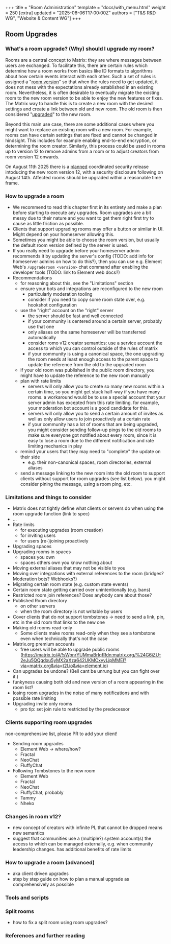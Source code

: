 +++
title = "Room Administration"
template = "docs/with_menu.html"
weight = 250
[extra]
updated = "2025-08-06T17:00:00Z"
authors = ["T&S R&D WG", "Website & Content WG"]
+++

## Room Upgrades

### What's a room upgrade? (Why) should I upgrade my room?

Rooms are a central concept to Matrix: they are where messages between users are exchanged.
To facilitate this, there are certain rules which determine how a room works from basics like ID formats to algorithms about how certain events interact with each other.
Such a set of rules is assigned a "[room version](https://spec.matrix.org/latest/rooms/)" so that when the rules need to get updated, it does not mess with the expectations already established in an existing room.
Nevertheless, it is often desirable to eventually migrate the existing room to the new room version to be able to enjoy the new features or fixes.
The Matrix way to handle this is to create a new room with the desired settings and create a link between old and new room.
The old room is then considered "[upgraded](https://spec.matrix.org/latest/client-server-api/#room-upgrades)" to the new room.

Beyond this main use case, there are some additional cases where you might want to replace an existing room with a new room.
For example, rooms can have certain settings that are fixed and cannot be changed in hindsight.
This includes for example enabling end-to-end encryption, or determining the room creator.
Similarly, this process could be used in rooms up to version 12 to remove admins from a room or to adjust creators from room version 12 onwards.

<!-- TODO: Fixing split rooms, see chapter below? -->

On August 11th 2025 there is a [planned](@/blog/2025/07/2025-07-16-security-predisclosure.md) coordinated security release intoducing the new room version 12, with a security disclosure following on August 14th.
Affected rooms should be upgraded within a reasonable time frame.

<!-- in which cases is this relevant? as far as we know rooms that may contain malicious homeservers, i.e. primarily public rooms -->

### How to upgrade a room

- We recommend to read this chapter first in its entirety and make a plan before starting to execute any upgrades. Room upgrades are a bit messy due to their nature and you want to get them right first try to cause as little friction as possible.
- Clients that support upgrading rooms may offer a button or similar in UI. Might depend on your homeserver allowing this.
- Sometimes you might be able to choose the room version, but usually the default room version defined by the server is used.
- If you really need to upgrade before your homeserver admin recommends it by updating the server's config (TODO: add info for homeserver admins on how to do this?), then you can use e.g. Element Web's `/upgraderoom <version>` chat command after enabling the developer tools (TODO: link to Element web docs?)
- Recommendations
  - for reasoning about this, see the "Limitations" section
  - ensure your bots and integrations are reconfigured to the new room
    - particularly moderation tooling
    - consider if you need to copy some room state over, e.g. hookshot configuration
  - use the "right" account on the "right" server
    - the server should be fast and well connected
    - if your community is centered around a certain server, probably use that one
    - only aliases on the same homeserver will be transferred automatically
    - consider romo v12 creator semantics: use a service account the access to which you can control outside of the rules of matrix
    - if your community is using a canonical space, the one upgrading the room needs at least enough access to the parent space to update the reference from the old to the upgraded room
  - if your old room was published in the public room directory, you might have to update the reference to the new room manually
  - plan with rate limits
    - servers will only allow you to create so many new rooms within a certain time, so you might get stuck half-way if you have many rooms. a workaround would be to use a special account that your server admin has excepted from this rate limiting. for example, your moderation bot account is a good candidate for this.
    - servers will only allow you to send a certain amount of invites as well as only allow users to join proactively at a certain rate
    - if your community has a lot of rooms that are being upgraded, you might consider sending follow-up pings to the old rooms to make sure everyone got notified about every room, since it is easy to lose a room due to the different notification and rate limiting mechanics in play
  - remind your users that they may need to "complete" the update on their side
    - e.g. their non-canonical spaces, room directories, external aliases
  - send a message linking to the new room into the old room to support clients without support for room upgrades (see list below). you might consider pining the message, using a room ping, etc.

### Limitations and things to consider

- Matrix does not tightly define what clients or servers do when using the room upgrade function (link to spec)
- ...
- Rate limits
  - for executing upgrades (room creation)
  - for inviting users
  - for users (re-)joining proactively
- Upgrading spaces
- Upgrading rooms in spaces
  - spaces you own
  - spaces others own you know nothing about
- Moving external aliases that may not be visible to you
- Moving over integrations with external references to the room (bridges? Moderation bots? Webhooks?)
- Migrating certain room state (e.g. custom state events)
- Certain room state getting carried over unintentionally (e.g. bans)
- Restricted room join references? Does anybody care about those?
- Published Room directory
  - on other servers
  - when the room directory is not writable by users
- Cover clients that do not support tombstones -> need to send a link, pin, etc in the old room that links to the new one
- Making old rooms read-only
  - Some clients make rooms read-only when they see a tombstone even when technically that's not the case
- Matrix.org premium accounts
  - free users will be able to upgrade public rooms (<https://matrix.to/#/!sWpnrYUMmaBrlqfRdn:matrix.org/%24G6iZU-2eJu5QQgdxu5yMX2aXza642UKMCxyvLjpMMEI?via=matrix.org&via=t2l.io&via=element.io>)
- Can upgrades be undone? (Bell cant be unrung but you can fight over it.)
- funkyness causing both old and new version of a room appearing in the room list?
- losing room upgrades in the noise of many notifications and with possible rate limiting
- Upgrading invite only rooms
  - pro tip: set join rule to restricted by the predecessor

### Clients supporting room upgrades

non-comprehensive list, please PR to add your client!

- Sending room upgrades
  - Element Web -> where/how?
  - Fractal
  - NeoChat
  - FluffyChat
- Following Tombstones to the new room
  - Element Web
  - Fractal
  - NeoChat
  - FluffyChat, probably
  - Tammy
  - Nheko

### Changes in room v12?

- new concept of creators with infinite PL that cannot be dropped means new semantics
- suggest that communities use a (multiple?) system account(s) the access to which can be managed externally, e.g. when community leadership changes. has additional benefits of rate limits

### How to upgrade a room (advanced)

- aka client driven upgrades
- step by step guide on how to plan a manual upgrade as comprehensively as possible

### Tools and scripts

### Split rooms

- how to fix a split room using room upgrades?

### References and further reading
